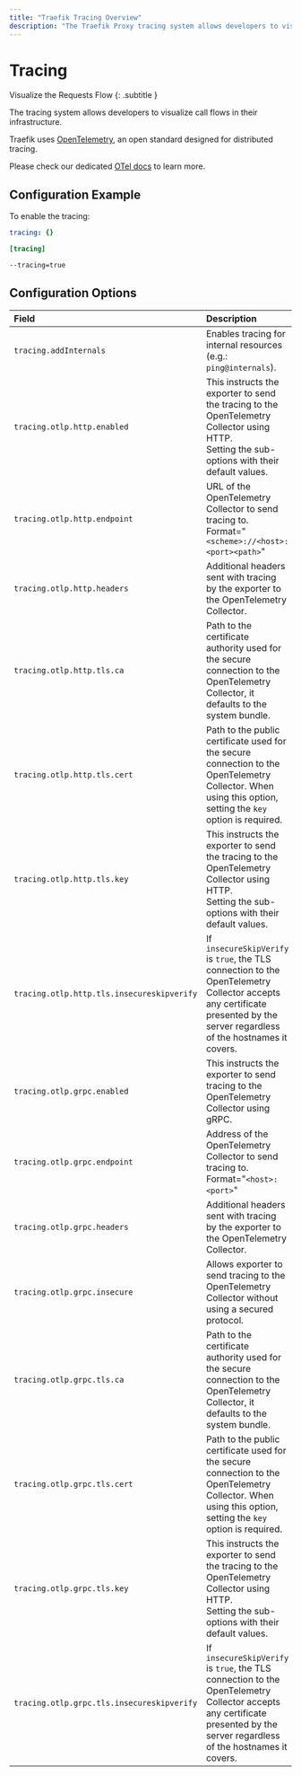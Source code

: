 ```yaml
---
title: "Traefik Tracing Overview"
description: "The Traefik Proxy tracing system allows developers to visualize call flows in their infrastructure. Read the full documentation."
---
```


# Tracing

Visualize the Requests Flow
{: .subtitle }

The tracing system allows developers to visualize call flows in their infrastructure.

Traefik uses [OpenTelemetry](https://opentelemetry.io/ "Link to website of OTel"), an open standard designed for distributed tracing.

Please check our dedicated [OTel docs](./metrics/metrics.md#open-telemetry) to learn more.

## Configuration Example

To enable the tracing:

```yaml tab="File (YAML)"
tracing: {}
```

```toml tab="File (TOML)"
[tracing]
```

```bash tab="CLI"
--tracing=true
```

## Configuration Options

| Field      | Description                                                                                                                                                                                 | Default | Required |
|:-----------|:--------------------------------------------------------------------------------------------------------------------------------------------------------------------------------------------|:--------|:---------|
| `tracing.addInternals` | Enables tracing for internal resources (e.g.: `ping@internals`). | false      | No      |
| `tracing.otlp.http.enabled` | This instructs the exporter to send the tracing to the OpenTelemetry Collector using HTTP.<br /> Setting the sub-options with their default values. | null/false      | No      |
| `tracing.otlp.http.endpoint` | URL of the OpenTelemetry Collector to send tracing to.<br /> Format="`<scheme>://<host>:<port><path>`" | "http://localhost:4318/v1/tracing"      | Yes      |
| `tracing.otlp.http.headers` | Additional headers sent with tracing by the exporter to the OpenTelemetry Collector. |       | No      |
| `tracing.otlp.http.tls.ca` | Path to the certificate authority used for the secure connection to the OpenTelemetry Collector, it defaults to the system bundle. | ""  | No      |
| `tracing.otlp.http.tls.cert` | Path to the public certificate used for the secure connection to the OpenTelemetry Collector. When using this option, setting the `key` option is required. | ""      | No      |
| `tracing.otlp.http.tls.key` | This instructs the exporter to send the tracing to the OpenTelemetry Collector using HTTP.<br /> Setting the sub-options with their default values. | ""null/false ""     | No      |
| `tracing.otlp.http.tls.insecureskipverify` |If `insecureSkipVerify` is `true`, the TLS connection to the OpenTelemetry Collector accepts any certificate presented by the server regardless of the hostnames it covers.  | false | Yes      |
| `tracing.otlp.grpc.enabled` | This instructs the exporter to send tracing to the OpenTelemetry Collector using gRPC. | false | No      |
| `tracing.otlp.grpc.endpoint` | Address of the OpenTelemetry Collector to send tracing to.<br /> Format="`<host>:<port>`" | "localhost:4317"      | Yes      |
| `tracing.otlp.grpc.headers` | Additional headers sent with tracing by the exporter to the OpenTelemetry Collector. |       | No      |
| `tracing.otlp.grpc.insecure` |Allows exporter to send tracing to the OpenTelemetry Collector without using a secured protocol.  | false | Yes      |
| `tracing.otlp.grpc.tls.ca` | Path to the certificate authority used for the secure connection to the OpenTelemetry Collector, it defaults to the system bundle. | ""  | No      |
| `tracing.otlp.grpc.tls.cert` | Path to the public certificate used for the secure connection to the OpenTelemetry Collector. When using this option, setting the `key` option is required. | ""      | No      |
| `tracing.otlp.grpc.tls.key` | This instructs the exporter to send the tracing to the OpenTelemetry Collector using HTTP.<br /> Setting the sub-options with their default values. | ""null/false ""     | No      |
| `tracing.otlp.grpc.tls.insecureskipverify` |If `insecureSkipVerify` is `true`, the TLS connection to the OpenTelemetry Collector accepts any certificate presented by the server regardless of the hostnames it covers.  | false | Yes      |
